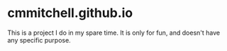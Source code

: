 # cmmitchell.github.io
This is a project I do in my spare time. It is only for fun, and doesn't have any specific purpose.
